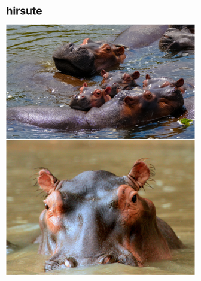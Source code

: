 # hirsute

<img src=https://raw.githubusercontent.com/azzamsa/ubuntu-wallpapers/main/curated/hirsute/Hippopotamus_Swimming_Photo_by_Francesco_Ungaro.jpg>

<img src=https://raw.githubusercontent.com/azzamsa/ubuntu-wallpapers/main/curated/hirsute/Macro_Shot_of_Black_Animal_by_Gene_Taylor.jpg>

